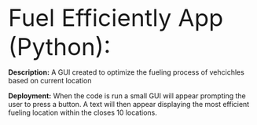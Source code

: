 <font size=10>Fuel Efficiently App (Python):</font>

**Description:** A GUI created to optimize the fueling process of vehcichles based on current location

**Deployment:** When the code is run a small GUI will appear prompting the user to press a button. A text will then appear displaying the most efficient fueling location within the closes 10 locations.
